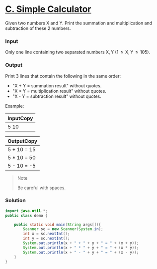 # [C. Simple Calculator](https://codeforces.com/group/MWSDmqGsZm/contest/219158/problem/C)

Given two numbers X and Y. Print the summation and multiplication and subtraction of these 2 numbers.

### Input
Only one line containing two separated numbers X, Y (1  ≤  X, Y  ≤  105).

### Output
Print 3 lines that contain the following in the same order:

* "X + Y = summation result" without quotes.
* "X * Y = multiplication result" without quotes.
* "X - Y = subtraction result" without quotes.

Example:

|InputCopy|
|--|
|5 10|

|OutputCopy|
|--|
|5 + 10 = 15|
|5 * 10 = 50|
|5 - 10 = -5|

> Note
>
>Be careful with spaces.


### Solution
```java
import java.util.*;
public class demo {

    public static void main(String args[]){
        Scanner sc = new Scanner(System.in);
        int x = sc.nextInt();
        int y = sc.nextInt();
        System.out.println(x + " + " + y + " = " + (x + y));
        System.out.println(x + " * " + y + " = " + (x * y));
        System.out.println(x + " - " + y + " = " + (x - y));
    }
}
```
